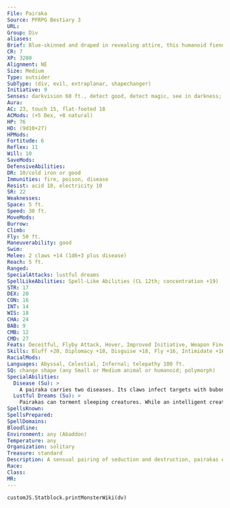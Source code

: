 ```yaml
---
File: Pairaka
Source: PFRPG Bestiary 3
URL: 
Group: Div
aliases: 
Brief: Blue-skinned and draped in revealing attire, this humanoid fiend has a sultry gaze suggesting all manner of debased pleasures.
CR: 7
XP: 3200
Alignment: NE
Size: Medium
Type: outsider
SubType: (div, evil, extraplanar, shapechanger)
Initiative: 9
Senses: darkvision 60 ft., detect good, detect magic, see in darkness; Perception +16
Aura: 
AC: 23, touch 15, flat-footed 18
ACMods: (+5 Dex, +8 natural)
HP: 76
HD: (9d10+27)
HPMods: 
Fortitude: 6
Reflex: 11
Will: 10
SaveMods: 
DefensiveAbilities: 
DR: 10/cold iron or good
Immunities: fire, poison, disease
Resist: acid 10, electricity 10
SR: 22
Weaknesses: 
Space: 5 ft.
Speed: 30 ft.
MoveMods: 
Burrow: 
Climb: 
Fly: 50 ft.
Maneuverability: good
Swim: 
Melee: 2 claws +14 (1d6+3 plus disease)
Reach: 5 ft.
Ranged: 
SpecialAttacks: lustful dreams
SpellLikeAbilities: Spell-Like Abilities (CL 12th; concentration +19)  Constant-detect good, detect magic  At Will-charm monster (DC 21), dimension door (self plus 50 lbs. of objects only), misdirection (DC 19)  1/day-insect plague, summon (level 3, 1d4 dorus 50%)
STR: 17
DEX: 20
CON: 16
INT: 14
WIS: 18
CHA: 24
BAB: 9
CMB: 12
CMD: 27
Feats: Deceitful, Flyby Attack, Hover, Improved Initiative, Weapon Finesse
Skills: Bluff +20, Diplomacy +18, Disguise +18, Fly +16, Intimidate +16, Knowledge (local) +13, Knowledge (planes) +13, Perception +16, Sense Motive +13, Stealth +17
RacialMods: 
Languages: Abyssal, Celestial, Infernal; telepathy 100 ft.
SQ: change shape (any Small or Medium animal or humanoid; polymorph)
SpecialAbilities:
  Disease (Su): >
    A pairaka carries two diseases. Its claws infect targets with bubonic plague, and any willing contact with its skin (such as through caressing, grappling, or more) exposes victims to the shakes.  Bubonic Plague: Claw-injury; save Fort DC 17; onset 1 day; frequency 1/ day; effect 1d4 Str damage, 1 Cha  damage, and target is fatigued; cure 2 consecutive saves.  Shakes: Contact; save Fort DC 17; onset 1 day; frequency 1/day; effect 1d8 Dex damage; cure 2 consecutive saves.
  Lustful Dreams (Su): >
    Pairakas can torment sleeping creatures. While an intelligent creature sleeps, a pairaka can slip into the target's mind and twist its dreams to lusty nocturnal visions. The victim must be asleep for the pairaka to use this ability and the pairaka must be within 100 feet. If the victim fails a DC 21 Will save, it experiences vivid hallucinations of a lurid nature that leave it breathless and fatigued upon waking. The victim, even a depraved soul, rarely considers the sexual nature of these dreams enjoyable, as the images exploit any number of taboos the pairaka suspects its victim might harbor. The save DC is Charisma-based. Creatures that do not sleep or dream are immune to this effect.
SpellsKnown: 
SpellsPrepared: 
SpellDomains: 
Bloodline: 
Environment: any (Abaddon)
Temperature: any
Organization: solitary
Treasure: standard
Description: A sensual pairing of seduction and destruction, pairakas embody the corruptive nature of unbridled lust. Pairakas spend little time in their true form while on the Material Plane, choosing to cloak themselves instead in alluring forms to seduce potential victims, ruin relationships, and foment obsession. In its true form, a pairaka's body is a foul landscape of blazing rashes, oozing pustules, and taut blisters suggestive of the corruptions it harbors, bodily and spiritually.  Pairakas pride themselves on perversion. They love nothing more than turning lovers against one another or destroying the bonds of friendship. Pairakas feed off this slow torment and savor each broken heart or disappointment. They use lust and sexuality as their primary tools, wielding taboos and carnal appetites to sever once-friendly relationships. Pairakas also use their seduction to spread disease, charming victims into physical contact.  Just as all other divs suffer a weakness, pairakas cannot stand the color red. They never wear the color or enter a place that is painted red, and they always attack creatures that are garbed in clothes of a crimson hue first.  Pairakas stand 6 feet tall and weigh around 150 pounds. Their skin color varies widely between individuals.
Race: 
Class: 
MR: 
---
```

```dataviewjs
customJS.Statblock.printMonsterWiki(dv)
```
